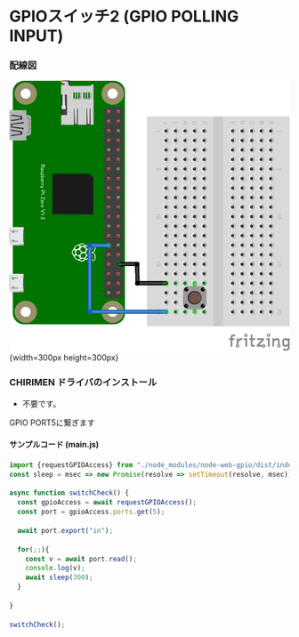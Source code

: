 # GPIOスイッチ2 (GPIO POLLING INPUT)

### 配線図

![配線図](./PiZero_gpio1.png "schematic"){width=300px height=300px}

### CHIRIMEN ドライバのインストール

- 不要です。

GPIO PORT5に繋ぎます

#### サンプルコード (main.js)

```javascript
import {requestGPIOAccess} from "./node_modules/node-web-gpio/dist/index.js";
const sleep = msec => new Promise(resolve => setTimeout(resolve, msec));

async function switchCheck() {
  const gpioAccess = await requestGPIOAccess();
  const port = gpioAccess.ports.get(5);

  await port.export("in");

  for(;;){
    const v = await port.read();
	console.log(v);
    await sleep(300);
  }

}

switchCheck();
```
